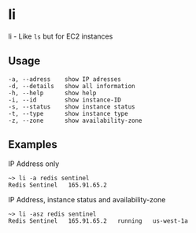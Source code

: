 # li
li - Like `ls` but for EC2 instances

## Usage 

```
-a, --adress    show IP adresses
-d, --details   show all information
-h, --help      show help
-i, --id        show instance-ID
-s, --status    show instance status
-t, --type      show instance type
-z, --zone      show availability-zone
```

## Examples

IP Address only
```
~> li -a redis sentinel
Redis Sentinel   165.91.65.2
```
   
IP Address, instance status and availability-zone
```
~> li -asz redis sentinel
Redis Sentinel   165.91.65.2   running   us-west-1a

```
